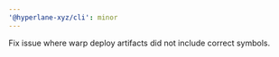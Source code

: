 ```yaml
---
'@hyperlane-xyz/cli': minor
---
```


Fix issue where warp deploy artifacts did not include correct symbols.
